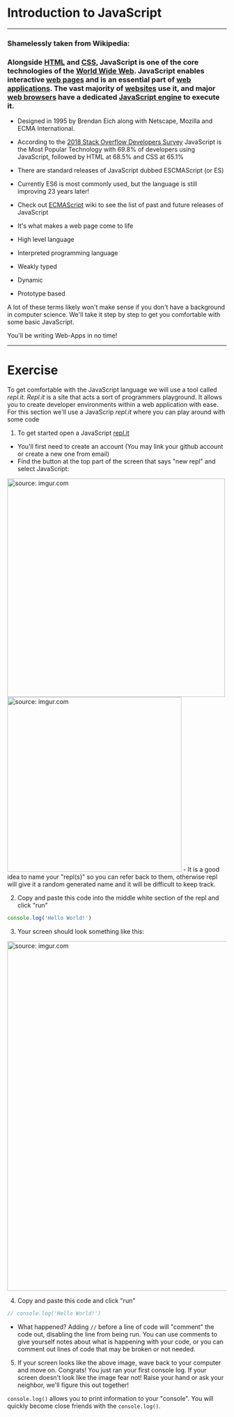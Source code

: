# Introduction to JavaScript

------

### Shamelessly taken from Wikipedia:

### Alongside [HTML](https://en.wikipedia.org/wiki/HTML) and [CSS](https://en.wikipedia.org/wiki/CSS), JavaScript is one of the core technologies of the [World Wide Web](https://en.wikipedia.org/wiki/World_Wide_Web). JavaScript enables interactive [web pages](https://en.wikipedia.org/wiki/Web_page) and is an essential part of [web applications](https://en.wikipedia.org/wiki/Web_application). The vast majority of [websites](https://en.wikipedia.org/wiki/Website) use it, and major [web browsers](https://en.wikipedia.org/wiki/Web_browser) have a dedicated [JavaScript engine](https://en.wikipedia.org/wiki/JavaScript_engine) to execute it.



- Designed in 1995 by Brendan Eich along with Netscape, Mozilla and ECMA International.



- According to the [2018 Stack Overflow Developers Survey](https://insights.stackoverflow.com/survey/2018/#technology) JavaScript is the Most Popular Technology with 69.8% of developers using JavaScript, followed by HTML at 68.5% and CSS at 65.1%



- There are standard releases of JavaScript dubbed ESCMAScript (or ES)



- Currently ES6 is most commonly used, but the language is still improving 23 years later!



- Check out [ECMAScript](https://en.wikipedia.org/wiki/ECMAScript) wiki to see the list of past and future releases of JavaScript



- It's what makes a web page come to life



- High level language



- Interpreted programming language



- Weakly typed



- Dynamic



- Prototype based



A lot of these terms likely won't make sense if you don't have a background in computer science. We'll take it step by step to get you comfortable with some basic JavaScript.

You'll be writing Web-Apps in no time!

---

# Exercise

To get comfortable with the JavaScript language we will use a tool called *repl.it*. *Repl.it* is a site that acts a sort of programmers playground. It allows you to create developer environments within a web application with ease. For this section we'll use a JavaScrip *repl.it* where you can play around with some code

1. To get started open a JavaScript [repl.it ](https://repl.it)
  - You'll first need to create an account (You may link your github account or create a new one from email)
  - Find the button at the top part of the screen that says "new repl" and select JavaScript:
  <img src="https://i.imgur.com/KuLejeI.png" title="source: imgur.com" width="500" />
  <img src="https://i.imgur.com/lspl6nq.png" title="source: imgur.com" width="400" />
  - It is a good idea to name your "repl(s)" so you can refer back to them, otherwise repl will give it a random generated name and it will be difficult to keep track.



2. Copy and paste this code into the middle white section of the repl and click "run"
  ```javascript
  console.log('Hello World!')
  ```



3. Your screen should look something like this:

<img src="https://i.imgur.com/hsWToqB.png" title="source: imgur.com" width="800" />

4. Copy and paste this code and click "run"
  ```javascript
  // console.log('Hello World!')
  ```
  - What happened? Adding `//` before a line of code will "comment" the code out, disabling the line from being run. You can use comments to give yourself notes about what is happening with your code, or you can comment out lines of code that may be broken or not needed.



5. If your screen looks like the above image, wave back to your computer and move on. Congrats! You just ran your first console log. If your screen doesn't look like the image fear not! Raise your hand or ask your neighbor, we'll figure this out together!



`console.log()` allows you to print information to your "console". You will quickly become close friends with the `console.log()`.
